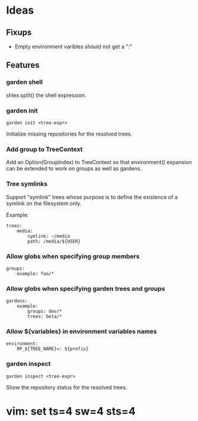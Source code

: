 # Ideas


## Fixups

- Empty environment varibles should not get a ":"


## Features


### garden shell

shlex.split() the shell expression.


### garden init

    garden init <tree-expr>

Initialize missing repositories for the resolved trees.


### Add group to TreeContext

Add an Option(GroupIndex) to TreeContext so that environment()
expansion can be extended to work on groups as well as gardens.


### Tree symlinks

Support "symlink" trees whose purpose is to define the existence
of a symlink on the filesystem only.

Example:

    trees:
        media:
            symlink: ~/media
            path: /media/${USER}


### Allow globs when specifying group members

    groups:
        example: foo/*


### Allow globs when specifying garden trees and groups

    gardens:
        example:
            groups: dev/*
            trees: beta/*


###  Allow ${variables} in environment variables names

    environment:
        RP_${TREE_NAME}=: ${prefix}


### garden inspect

    garden inspect <tree-expr>

Show the repository status for the resolved trees.


# vim: set ts=4 sw=4 sts=4
